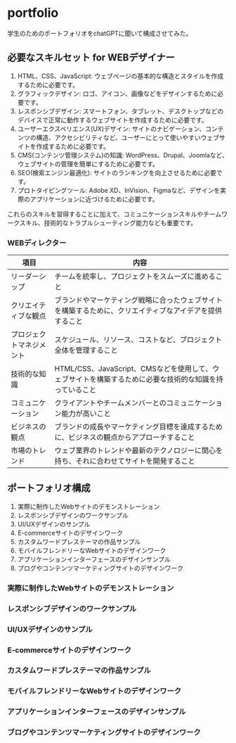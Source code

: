 # portfolio
学生のためのポートフォリオをchatGPTに聞いて構成させてみた。

## 必要なスキルセット for WEBデザイナー

1. HTML、CSS、JavaScript: ウェブページの基本的な構造とスタイルを作成するために必要です。
2. グラフィックデザイン: ロゴ、アイコン、画像などをデザインするために必要です。
3. レスポンシブデザイン: スマートフォン、タブレット、デスクトップなどのデバイスで正常に動作するウェブサイトを作成するために必要です。
4. ユーザーエクスペリエンス(UX)デザイン: サイトのナビゲーション、コンテンツの構造、アクセシビリティなど、ユーザーにとって使いやすいウェブサイトを作成するために必要です。
5. CMS(コンテンツ管理システム)の知識: WordPress、Drupal、Joomlaなど、ウェブサイトの管理を簡単にするために必要です。
6. SEO(検索エンジン最適化): サイトのランキングを向上させるために必要です。
7. プロトタイピングツール: Adobe XD、InVision、Figmaなど、デザインを実際のアプリケーションに近づけるために必要です。

これらのスキルを習得することに加えて、コミュニケーションスキルやチームワークスキル、技術的なトラブルシューティング能力なども重要です。

### WEBディレクター
| 項目  | 内容 |
| ------------- | ------------- |
| リーダーシップ  | チームを統率し、プロジェクトをスムーズに進めること  |
| クリエイティブな観点  | ブランドやマーケティング戦略に合ったウェブサイトを構築するために、クリエイティブなアイデアを提供すること  |
| プロジェクトマネジメント  | スケジュール、リソース、コストなど、プロジェクト全体を管理すること  |
| 技術的な知識  | HTML/CSS、JavaScript、CMSなどを使用して、ウェブサイトを構築するために必要な技術的な知識を持っていること  |
| コミュニケーション  | クライアントやチームメンバーとのコミュニケーション能力が高いこと  |
| ビジネスの観点  | ブランドの成長やマーケティング目標を達成するために、ビジネスの観点からアプローチすること  |
| 市場のトレンド  | ウェブ業界のトレンドや最新のテクノロジーに関心を持ち、それに合わせてサイトを開発すること |

## ポートフォリオ構成

1. 実際に制作したWebサイトのデモンストレーション
2. レスポンシブデザインのワークサンプル
3. UI/UXデザインのサンプル
4. E-commerceサイトのデザインワーク
5. カスタムワードプレステーマの作品サンプル
6. モバイルフレンドリーなWebサイトのデザインワーク
7. アプリケーションインターフェースのデザインサンプル
8. ブログやコンテンツマーケティングサイトのデザインワーク

### 実際に制作したWebサイトのデモンストレーション


### レスポンシブデザインのワークサンプル


### UI/UXデザインのサンプル


### E-commerceサイトのデザインワーク


### カスタムワードプレステーマの作品サンプル


### モバイルフレンドリーなWebサイトのデザインワーク


### アプリケーションインターフェースのデザインサンプル


### ブログやコンテンツマーケティングサイトのデザインワーク

